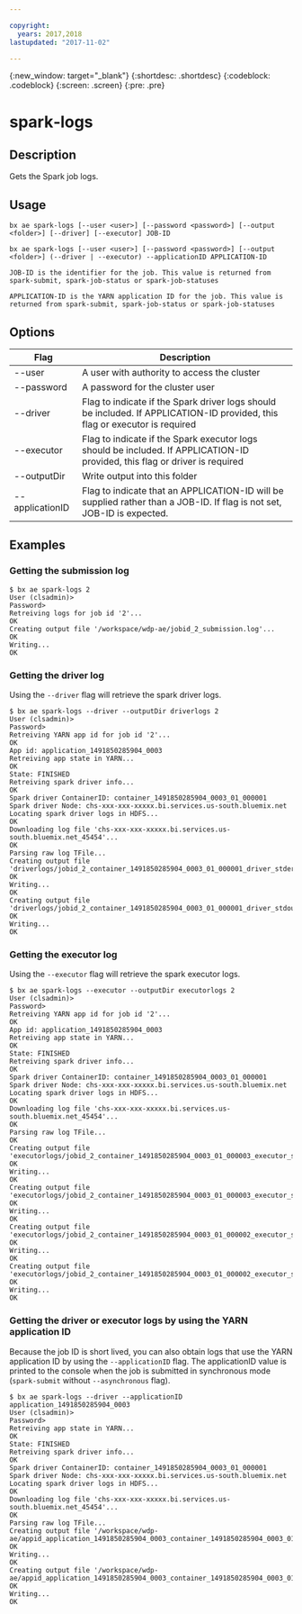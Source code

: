 ```yaml
---

copyright:
  years: 2017,2018
lastupdated: "2017-11-02"

---
```


<!-- Attribute definitions -->
{:new_window: target="_blank"}
{:shortdesc: .shortdesc}
{:codeblock: .codeblock}
{:screen: .screen}
{:pre: .pre}

# spark‐logs
## Description

Gets the Spark job logs.

## Usage

```
bx ae spark-logs [--user <user>] [--password <password>] [--output <folder>] [--driver] [--executor] JOB-ID

bx ae spark-logs [--user <user>] [--password <password>] [--output <folder>] (--driver | --executor) --applicationID APPLICATION-ID

JOB-ID is the identifier for the job. This value is returned from spark-submit, spark-job-status or spark-job-statuses

APPLICATION-ID is the YARN application ID for the job. This value is returned from spark-submit, spark-job-status or spark-job-statuses
```

## Options

Flag            | Description
--------------- | ---------------------------------------------------------------------------------------------------------------------------
--user          | A user with authority to access the cluster
--password      | A password for the cluster user
--driver        | Flag to indicate if the Spark driver logs should be included. If APPLICATION-ID provided, this flag or executor is required
--executor      | Flag to indicate if the Spark executor logs should be included. If APPLICATION-ID provided, this flag or driver is required
--outputDir     | Write output into this folder
--applicationID | Flag to indicate that an APPLICATION-ID will be supplied rather than a JOB-ID. If flag is not set, JOB-ID is expected.

## Examples

### Getting the submission log

```
$ bx ae spark-logs 2
User (clsadmin)>
Password>
Retreiving logs for job id '2'...
OK
Creating output file '/workspace/wdp-ae/jobid_2_submission.log'...
OK
Writing...
OK
```

### Getting the driver log

Using the `--driver` flag will retrieve the spark driver logs.

```
$ bx ae spark-logs --driver --outputDir driverlogs 2
User (clsadmin)>
Password>
Retreiving YARN app id for job id '2'...
OK
App id: application_1491850285904_0003
Retreiving app state in YARN...
OK
State: FINISHED
Retreiving spark driver info...
OK
Spark driver ContainerID: container_1491850285904_0003_01_000001
Spark driver Node: chs-xxx-xxx-xxxxx.bi.services.us-south.bluemix.net
Locating spark driver logs in HDFS...
OK
Downloading log file 'chs-xxx-xxx-xxxxx.bi.services.us-south.bluemix.net_45454'...
OK
Parsing raw log TFile...
Creating output file 'driverlogs/jobid_2_container_1491850285904_0003_01_000001_driver_stderr.log'...
OK
Writing...
OK
Creating output file 'driverlogs/jobid_2_container_1491850285904_0003_01_000001_driver_stdout.log'...
OK
Writing...
OK
```

### Getting the executor log

Using the `--executor` flag will retrieve the spark executor logs.

```
$ bx ae spark-logs --executor --outputDir executorlogs 2
User (clsadmin)>
Password>
Retreiving YARN app id for job id '2'...
OK
App id: application_1491850285904_0003
Retreiving app state in YARN...
OK
State: FINISHED
Retreiving spark driver info...
OK
Spark driver ContainerID: container_1491850285904_0003_01_000001
Spark driver Node: chs-xxx-xxx-xxxxx.bi.services.us-south.bluemix.net
Locating spark driver logs in HDFS...
OK
Downloading log file 'chs-xxx-xxx-xxxxx.bi.services.us-south.bluemix.net_45454'...
OK
Parsing raw log TFile...
OK
Creating output file 'executorlogs/jobid_2_container_1491850285904_0003_01_000003_executor_stderr.log'...
OK
Writing...
OK
Creating output file 'executorlogs/jobid_2_container_1491850285904_0003_01_000003_executor_stdout.log'...
OK
Writing...
OK
Creating output file 'executorlogs/jobid_2_container_1491850285904_0003_01_000002_executor_stderr.log'...
OK
Writing...
OK
Creating output file 'executorlogs/jobid_2_container_1491850285904_0003_01_000002_executor_stdout.log'...
OK
Writing...
OK
```

### Getting the driver or executor logs by using the YARN application ID

Because the job ID is short lived, you can also obtain logs that use the YARN application ID by using the `--applicationID` flag. The applicationID value is printed to the console when the job is submitted in synchronous mode (`spark-submit` without `--asynchronous` flag).

```
$ bx ae spark-logs --driver --applicationID application_1491850285904_0003
User (clsadmin)>
Password>
Retreiving app state in YARN...
OK
State: FINISHED
Retreiving spark driver info...
OK
Spark driver ContainerID: container_1491850285904_0003_01_000001
Spark driver Node: chs-xxx-xxx-xxxxx.bi.services.us-south.bluemix.net
Locating spark driver logs in HDFS...
OK
Downloading log file 'chs-xxx-xxx-xxxxx.bi.services.us-south.bluemix.net_45454'...
OK
Parsing raw log TFile...
Creating output file '/workspace/wdp-ae/appid_application_1491850285904_0003_container_1491850285904_0003_01_000001_driver_stderr.log'...
OK
Writing...
OK
Creating output file '/workspace/wdp-ae/appid_application_1491850285904_0003_container_1491850285904_0003_01_000001_driver_stdout.log'...
OK
Writing...
OK
```

